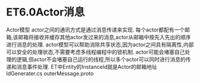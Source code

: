 # ET6.0Actor消息

Actor模型
actor之间的通讯方式是通过消息传递来实现.
每个actor都配有一个邮箱,该邮箱将接收并缓存其他actor发过来的消息,actor从邮箱中按先入先出的顺序进行消息的处理.
actor模型可以帮助消除共享状态,因为actor之间具有隔离性,内部可以安全的处理状态,不需要考虑多线程编程中的锁机制.
actor可能会堵塞自己处理的逻辑,但actor不会堵塞自己运行的线程,所以多个actor可以同时进行消息的传递和消息事件处理.
ET中Entity的InstanceId就是Actor的邮箱地址
IdGenerater.cs
outerMessage.proto
